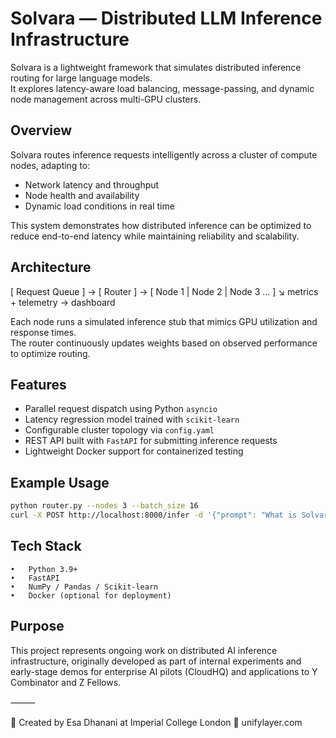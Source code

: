# Solvara — Distributed LLM Inference Infrastructure

Solvara is a lightweight framework that simulates distributed inference routing for large language models.  
It explores latency-aware load balancing, message-passing, and dynamic node management across multi-GPU clusters.

## Overview
Solvara routes inference requests intelligently across a cluster of compute nodes, adapting to:
- Network latency and throughput
- Node health and availability
- Dynamic load conditions in real time

This system demonstrates how distributed inference can be optimized to reduce end-to-end latency while maintaining reliability and scalability.

## Architecture

[ Request Queue ] → [ Router ] → [ Node 1 | Node 2 | Node 3 … ]
↘︎ metrics + telemetry → dashboard

Each node runs a simulated inference stub that mimics GPU utilization and response times.  
The router continuously updates weights based on observed performance to optimize routing.

## Features
- Parallel request dispatch using Python `asyncio`
- Latency regression model trained with `scikit-learn`
- Configurable cluster topology via `config.yaml`
- REST API built with `FastAPI` for submitting inference requests
- Lightweight Docker support for containerized testing

## Example Usage
```bash
python router.py --nodes 3 --batch_size 16
curl -X POST http://localhost:8000/infer -d '{"prompt": "What is Solvara?"}'
```


## Tech Stack
	•	Python 3.9+
	•	FastAPI
	•	NumPy / Pandas / Scikit-learn
	•	Docker (optional for deployment)

## Purpose

This project represents ongoing work on distributed AI inference infrastructure,
originally developed as part of internal experiments and early-stage demos for enterprise AI pilots (CloudHQ)
and applications to Y Combinator and Z Fellows.

⸻

📍 Created by Esa Dhanani at Imperial College London
🔗 unifylayer.com

